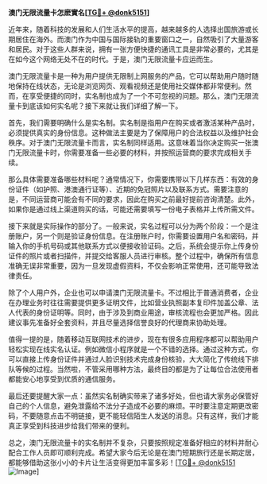 **澳门无限流量卡怎麽實名[[TG💪+ @donk5151](https://t.me/s/donk5151)]**

近年来，随着科技的发展和人们生活水平的提高，越来越多的人选择出国旅游或长期居住在海外。而澳门作为中国与国际接轨的重要窗口之一，自然吸引了大量游客和居民。对于这些人群来说，拥有一张方便快捷的通讯工具是非常必要的，尤其是在如今这个网络无处不在的时代。于是，澳门无限流量卡应运而生。

澳门无限流量卡是一种为用户提供无限制上网服务的产品，它可以帮助用户随时随地保持在线状态，无论是浏览网页、观看视频还是使用社交媒体都非常便利。然而，在享受便捷的同时，实名制也成为了一个不可忽视的问题。那么，澳门无限流量卡到底该如何实名呢？接下来就让我们详细了解一下。

首先，我们需要明确什么是实名制。实名制是指用户在购买或者激活某种产品时，必须提供真实的身份信息。这种做法主要是为了保障用户的合法权益以及维护社会秩序。对于澳门无限流量卡而言，实名制同样适用。这意味着当你决定购买一张澳门无限流量卡时，你需要准备一些必要的材料，并按照运营商的要求完成相关手续。

那么具体需要准备哪些材料呢？通常情况下，你需要携带以下几样东西：有效的身份证件（如护照、港澳通行证等）、近期的免冠照片以及联系方式。需要注意的是，不同运营商可能会有不同的要求，因此在购买之前最好提前咨询清楚。此外，如果你是通过线上渠道购买的话，可能还需要填写一份电子表格并上传所需文件。

接下来就是实际操作的部分了。一般来说，实名过程可以分为两个阶段：一个是注册账户，另一个则是验证身份信息。在注册账户时，你需要设置用户名和密码，并输入你的手机号码或其他联系方式以便接收验证码。之后，系统会提示你上传身份证件的照片或者扫描件，并提交给客服人员进行审核。整个过程中，确保所有信息准确无误非常重要，因为一旦发现虚假资料，不仅会影响正常使用，还可能导致法律责任。

除了个人用户外，企业也可以申请澳门无限流量卡。不过相比于普通消费者，企业在办理业务时往往需要提供更多证明文件，比如营业执照副本复印件加盖公章、法人代表的身份证明等。同时，由于涉及到商业用途，审核流程也会更加严格。因此建议事先准备好全套资料，并且尽量选择信誉良好的代理商来协助处理。

值得一提的是，随着移动互联网技术的进步，现在有很多应用程序都可以帮助用户轻松实现在线实名认证。例如微信小程序就是一个不错的选择。通过这种方式，你可以直接上传身份证件并通过人脸识别技术完成身份核验，大大简化了传统线下排队等候的过程。当然啦，不管采用哪种方法，最终目的都是为了让每位合法使用者都能安心地享受到优质的通信服务。

最后还要提醒大家一点：虽然实名制确实带来了诸多好处，但也请大家务必保管好自己的个人信息，避免泄露给不法分子造成不必要的麻烦。平时要注意定期更改密码，不要随意点击不明链接，更不能轻信陌生人发送的消息。只有这样，我们才能真正享受到科技进步给我们带来的便利。

总之，澳门无限流量卡的实名制并不复杂，只要按照规定准备好相应的材料并耐心配合工作人员即可顺利完成。希望大家今后无论是在澳门短期旅行还是长期定居，都能够借助这张小小的卡片让生活变得更加丰富多彩！[[TG💪+ @donk5151](https://t.me/s/donk5151) ![Image](https://i.postimg.cc/rwNCRYN7/Snipaste-2025-04-30-17-27-05.png)]